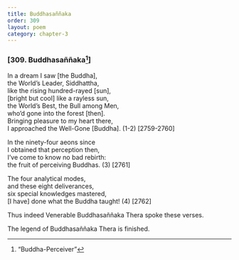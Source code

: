 ```yaml
---
title: Buddhasaññaka
order: 309
layout: poem
category: chapter-3
---
```


### \[309. Buddhasaññaka[^1]\]

In a dream I saw \[the Buddha\],  
the World’s Leader, Siddhattha,  
like the rising hundred-rayed \[sun\],  
\[bright but cool\] like a rayless sun,  
the World’s Best, the Bull among Men,  
who’d gone into the forest \[then\].  
Bringing pleasure to my heart there,  
I approached the Well-Gone \[Buddha\]. (1-2) \[2759-2760\]

In the ninety-four aeons since  
I obtained that perception then,  
I’ve come to know no bad rebirth:  
the fruit of perceiving Buddhas. (3) \[2761\]

The four analytical modes,  
and these eight deliverances,  
six special knowledges mastered,  
\[I have\] done what the Buddha taught! (4) \[2762\]

Thus indeed Venerable Buddhasaññaka Thera spoke these verses.

The legend of Buddhasaññaka Thera is finished.

[^1]: “Buddha-Perceiver”
